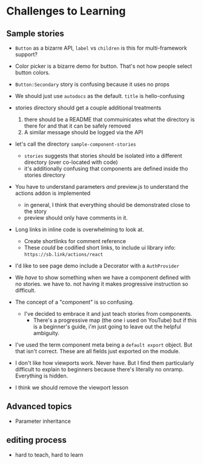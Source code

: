# Challenges to Learning

## Sample stories

- `Button` as a bizarre API, `label` vs `children` is this for multi-framework support?
- Color picker is a bizarre demo for button. That's not how people select button colors.
- `Button:Secondary` story is confusing because it uses no props
- We should just use `autodocs` as the default. `title` is hello-confusing
- stories directory should get a couple additional treatments
  1. there should be a README that commuinicates what the directory is there for and that it can be safely removed
  1. A similar message should be logged via the API
- let's call the directory `sample-component-stories`
  - `stories` suggests that stories should be isolated into a different directory (over co-located with code)
  - it's additionally confusing that components are defined inside tho stories directory
- You have to understand parameters _and_ preview.js to understand the actions addon is implemented
  - in general, I think that everything should be demonstrated close to the story
  - preview should only have comments in it.
- Long links in inline code is overwhelming to look at.
  - Create shortlinks for comment reference
  - These _could_ be codified short links, to include ui library info: `https://sb.link/actions/react`
- I'd like to see page demo include a Decorator with a `AuthProvider`
- We _have_ to show something when we have a component defined with no stories. we have to. not having it makes progressive instruction so difficult.
- The concept of a "component" is so confusing.
  - I've decided to embrace it and just teach stories from components.
    - There's a progressive map (the one i used on YouTube) but if this is a beginner's guide, i'm just going to leave out the helpful ambiguity.
- I've used the term component meta being a `default export` object. But that isn't correct. These are all fields just exported on the module.

- I don't like how viewports work. Never have. But I find them particularly difficult to explain to beginners because there's literally no onramp. Everything is hidden.
- I think we should remove the viewport lesson

## Advanced topics

- Parameter inheritance

## editing process

- hard to teach, hard to learn
